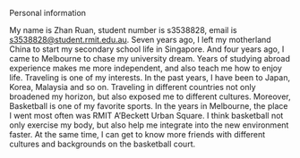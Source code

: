 Personal information

My name is Zhan Ruan, student number is s3538828, email is s3538828@student.rmit.edu.au. Seven years ago, I left my motherland China to start my secondary school life in Singapore. And four years ago, I came to Melbourne to chase my university dream. Years of studying abroad experience makes me more independent, and also teach me how to enjoy life. Traveling is one of my interests. In the past years, I have been to Japan, Korea, Malaysia and so on. Traveling in different countries not only broadened my horizon, but also exposed me to different cultures. Moreover, Basketball is one of my favorite sports. In the years in Melbourne, the place I went most often was RMIT A’Beckett Urban Square. I think basketball not only exercise my body, but also help me integrate into the new environment faster. At the same time, I can get to know more friends with different cultures and backgrounds on the basketball court.
